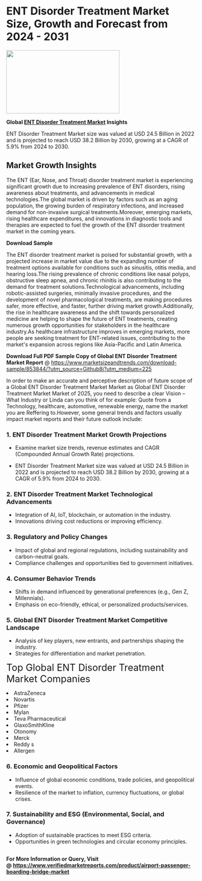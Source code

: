 <H1>ENT Disorder Treatment Market Size, Growth and Forecast from 2024 - 2031</H1><img class="aligncenter size-medium wp-image-584254" src="https://thirdeyenews.in/wp-content/uploads/2024/09/Global-Market-Research-300x168.jpeg" alt="" width="300" height="168" /><p><strong>Global&nbsp;<a href="https://www.marketsizeandtrends.com/download-sample/853844/?utm_source=Github8j?utm_medium=225">ENT Disorder Treatment Market</a> Insights</strong></p><p>ENT Disorder Treatment Market size was valued at USD 24.5 Billion in 2022 and is projected to reach USD 38.2 Billion by 2030, growing at a CAGR of 5.9% from 2024 to 2030.</p><p><h2>Market Growth Insights</h2> <p>The ENT (Ear, Nose, and Throat) disorder treatment market is experiencing significant growth due to increasing prevalence of ENT disorders, rising awareness about treatments, and advancements in medical technologies.The global market is driven by factors such as an aging population, the growing burden of respiratory infections, and increased demand for non-invasive surgical treatments.Moreover, emerging markets, rising healthcare expenditures, and innovations in diagnostic tools and therapies are expected to fuel the growth of the ENT disorder treatment market in the coming years.</p> <p><strong>Download Sample</strong></p> <p>The ENT disorder treatment market is poised for substantial growth, with a projected increase in market value due to the expanding number of treatment options available for conditions such as sinusitis, otitis media, and hearing loss.The rising prevalence of chronic conditions like nasal polyps, obstructive sleep apnea, and chronic rhinitis is also contributing to the demand for treatment solutions.Technological advancements, including robotic-assisted surgeries, minimally invasive procedures, and the development of novel pharmacological treatments, are making procedures safer, more effective, and faster, further driving market growth.Additionally, the rise in healthcare awareness and the shift towards personalized medicine are helping to shape the future of ENT treatments, creating numerous growth opportunities for stakeholders in the healthcare industry.As healthcare infrastructure improves in emerging markets, more people are seeking treatment for ENT-related issues, contributing to the market's expansion across regions like Asia-Pacific and Latin America.</p> <p><span class=""><strong>Download Full PDF Sample Copy of Global ENT Disorder Treatment Market Report</strong> @ <a href="https://www.marketsizeandtrends.com/download-sample/853844/?utm_source=Github8j?utm_medium=225" target="_blank">https://www.marketsizeandtrends.com/download-sample/853844/?utm_source=Github8j?utm_medium=225</a></span></p><p>In order to make an accurate and perceptive description of future scope of a Global&nbsp;ENT Disorder Treatment Market Market as Global&nbsp;ENT Disorder Treatment Market Market of 2025, you need to describe a clear Vision &ndash; What Industry or Linda can you think of for example: Quote from a Technology, healthcare, automotive, renewable energy, name the market you are Reffering to.However, some general trends and factors usually impact market reports and their future outlook include:</p><h3>1.&nbsp;<strong>ENT Disorder Treatment Market Growth Projections</strong></h3><ul><li>Examine market size trends, revenue estimates and CAGR (Compounded Annual Growth Rate) projections.</li><li><p>ENT Disorder Treatment Market size was valued at USD 24.5 Billion in 2022 and is projected to reach USD 38.2 Billion by 2030, growing at a CAGR of 5.9% from 2024 to 2030.</p></li></ul><h3>2.&nbsp;<strong>ENT Disorder Treatment Market Technological Advancements</strong></h3><ul><li>Integration of AI, IoT, blockchain, or automation in the industry.</li><li>Innovations driving cost reductions or improving efficiency.</li></ul><h3>3.&nbsp;<strong>Regulatory and Policy Changes</strong></h3><ul><li>Impact of global and regional regulations, including sustainability and carbon-neutral goals.</li><li>Compliance challenges and opportunities tied to government initiatives.</li></ul><h3>4.&nbsp;<strong>Consumer Behavior Trends</strong></h3><ul><li>Shifts in demand influenced by generational preferences (e.g., Gen Z, Millennials).</li><li>Emphasis on eco-friendly, ethical, or personalized products/services.</li></ul><h3>5.&nbsp;<strong>Global ENT Disorder Treatment Market Competitive Landscape</strong></h3><ul><li>Analysis of key players, new entrants, and partnerships shaping the industry.</li><li>Strategies for differentiation and market penetration.</li></ul><p data-pm-slice="1 1 []"><span style="color: inherit; font-family: inherit; font-size: 25px;">Top Global ENT Disorder Treatment Market Companies</span></p><div class="" data-test-id=""><p><li>AstraZeneca</li><li> Novartis</li><li> Pfizer</li><li> Mylan</li><li> Teva Pharmaceutical</li><li> GlaxoSmithKline</li><li> Otonomy</li><li> Merck</li><li> Reddy s</li><li> Allergen</li></p></div><h3>6.&nbsp;<strong>Economic and Geopolitical Factors</strong></h3><ul><li>Influence of global economic conditions, trade policies, and geopolitical events.</li><li>Resilience of the market to inflation, currency fluctuations, or global crises.</li></ul><h3>7.&nbsp;<strong>Sustainability and ESG (Environmental, Social, and Governance)</strong></h3><ul><li>Adoption of sustainable practices to meet ESG criteria.</li><li>Opportunities in green technologies and circular economy principles.</li></ul><h2><strong style="font-size: 14px;">For More Information or Query, Visit @&nbsp;</strong><a style="background-color: #ffffff; font-size: 14px;" href="https://www.marketsizeandtrends.com/report/ent-disorder-treatment-market/" target="_blank">https://www.verifiedmarketreports.com/product/airport-passenger-boarding-bridge-market</a></h2>